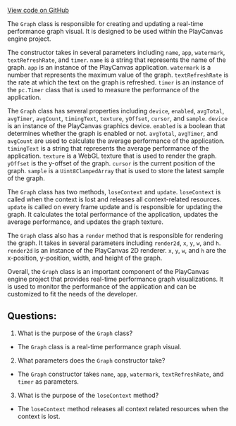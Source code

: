 [View code on GitHub](https://github.com/playcanvas/engine/extras/mini-stats/graph.js)

The `Graph` class is responsible for creating and updating a real-time performance graph visual. It is designed to be used within the PlayCanvas engine project. 

The constructor takes in several parameters including `name`, `app`, `watermark`, `textRefreshRate`, and `timer`. `name` is a string that represents the name of the graph. `app` is an instance of the PlayCanvas application. `watermark` is a number that represents the maximum value of the graph. `textRefreshRate` is the rate at which the text on the graph is refreshed. `timer` is an instance of the `pc.Timer` class that is used to measure the performance of the application.

The `Graph` class has several properties including `device`, `enabled`, `avgTotal`, `avgTimer`, `avgCount`, `timingText`, `texture`, `yOffset`, `cursor`, and `sample`. `device` is an instance of the PlayCanvas graphics device. `enabled` is a boolean that determines whether the graph is enabled or not. `avgTotal`, `avgTimer`, and `avgCount` are used to calculate the average performance of the application. `timingText` is a string that represents the average performance of the application. `texture` is a WebGL texture that is used to render the graph. `yOffset` is the y-offset of the graph. `cursor` is the current position of the graph. `sample` is a `Uint8ClampedArray` that is used to store the latest sample of the graph.

The `Graph` class has two methods, `loseContext` and `update`. `loseContext` is called when the context is lost and releases all context-related resources. `update` is called on every frame update and is responsible for updating the graph. It calculates the total performance of the application, updates the average performance, and updates the graph texture.

The `Graph` class also has a `render` method that is responsible for rendering the graph. It takes in several parameters including `render2d`, `x`, `y`, `w`, and `h`. `render2d` is an instance of the PlayCanvas 2D renderer. `x`, `y`, `w`, and `h` are the x-position, y-position, width, and height of the graph.

Overall, the `Graph` class is an important component of the PlayCanvas engine project that provides real-time performance graph visualizations. It is used to monitor the performance of the application and can be customized to fit the needs of the developer.
## Questions: 
 1. What is the purpose of the `Graph` class?
- The `Graph` class is a real-time performance graph visual.

2. What parameters does the `Graph` constructor take?
- The `Graph` constructor takes `name`, `app`, `watermark`, `textRefreshRate`, and `timer` as parameters.

3. What is the purpose of the `loseContext` method?
- The `loseContext` method releases all context related resources when the context is lost.